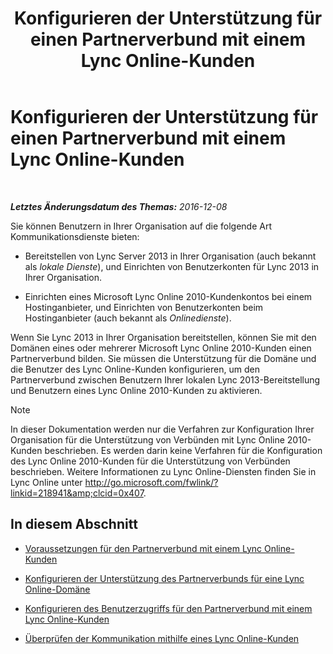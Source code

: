 ﻿---
title: Konfigurieren der Unterstützung für einen Partnerverbund mit einem Lync Online-Kunden
TOCTitle: Konfigurieren der Unterstützung für einen Partnerverbund mit einem Lync Online-Kunden
ms:assetid: e5f7f38d-ede5-4af3-88c2-026e8a78df12
ms:mtpsurl: https://technet.microsoft.com/de-de/library/Hh202193(v=OCS.15)
ms:contentKeyID: 49295722
ms.date: 12/10/2016
mtps_version: v=OCS.15
ms.translationtype: HT
---

# Konfigurieren der Unterstützung für einen Partnerverbund mit einem Lync Online-Kunden

 

_**Letztes Änderungsdatum des Themas:** 2016-12-08_

Sie können Benutzern in Ihrer Organisation auf die folgende Art Kommunikationsdienste bieten:

  - Bereitstellen von Lync Server 2013 in Ihrer Organisation (auch bekannt als *lokale Dienste*), und Einrichten von Benutzerkonten für Lync 2013 in Ihrer Organisation.

  - Einrichten eines Microsoft Lync Online 2010-Kundenkontos bei einem Hostinganbieter, und Einrichten von Benutzerkonten beim Hostinganbieter (auch bekannt als *Onlinedienste*).

Wenn Sie Lync 2013 in Ihrer Organisation bereitstellen, können Sie mit den Domänen eines oder mehrerer Microsoft Lync Online 2010-Kunden einen Partnerverbund bilden. Sie müssen die Unterstützung für die Domäne und die Benutzer des Lync Online-Kunden konfigurieren, um den Partnerverbund zwischen Benutzern Ihrer lokalen Lync 2013-Bereitstellung und Benutzern eines Lync Online 2010-Kunden zu aktivieren.


> [!NOTE]
> In dieser Dokumentation werden nur die Verfahren zur Konfiguration Ihrer Organisation für die Unterstützung von Verbünden mit Lync Online 2010-Kunden beschrieben. Es werden darin keine Verfahren für die Konfiguration des Lync Online 2010-Kunden für die Unterstützung von Verbünden beschrieben. Weitere Informationen zu Lync Online-Diensten finden Sie in Lync Online unter <A class=uri href="http://go.microsoft.com/fwlink/?linkid=218941%26clcid=0x407">http://go.microsoft.com/fwlink/?linkid=218941&amp;clcid=0x407</A>.



## In diesem Abschnitt

  - [Voraussetzungen für den Partnerverbund mit einem Lync Online-Kunden](lync-server-2013-prerequisites-for-federating-with-a-lync-online-customer.md)

  - [Konfigurieren der Unterstützung des Partnerverbunds für eine Lync Online-Domäne](lync-server-2013-configure-federation-support-for-a-lync-online-domain.md)

  - [Konfigurieren des Benutzerzugriffs für den Partnerverbund mit einem Lync Online-Kunden](lync-server-2013-configure-user-access-for-federation-with-a-lync-online-customer.md)

  - [Überprüfen der Kommunikation mithilfe eines Lync Online-Kunden](lync-server-2013-verify-communications-with-a-lync-online-customer.md)

